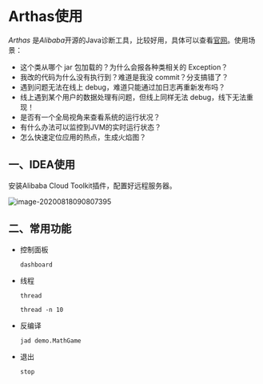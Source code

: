 # Arthas使用

*Arthas* 是*Alibaba*开源的Java诊断工具，比较好用，具体可以查看[官网](https://alibaba.github.io/arthas/index.html)。使用场景：

- 这个类从哪个 jar 包加载的？为什么会报各种类相关的 Exception？
- 我改的代码为什么没有执行到？难道是我没 commit？分支搞错了？
- 遇到问题无法在线上 debug，难道只能通过加日志再重新发布吗？
- 线上遇到某个用户的数据处理有问题，但线上同样无法 debug，线下无法重现！
- 是否有一个全局视角来查看系统的运行状况？
- 有什么办法可以监控到JVM的实时运行状态？
- 怎么快速定位应用的热点，生成火焰图？

## 一、IDEA使用

安装Alibaba Cloud Toolkit插件，配置好远程服务器。

![image-20200818090807395](https://cdn.jsdelivr.net/gh/lisydata/lisyimages/images/20200818090814.png)

## 二、常用功能

- 控制面板

  `dashboard`

- 线程

  `thread`

  `thread -n 10`

- 反编译

   `jad demo.MathGame`

- 退出

  `stop`